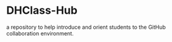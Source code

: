 DHClass-Hub
===========

a repository to help introduce and orient students to the GitHub collaboration environment.
